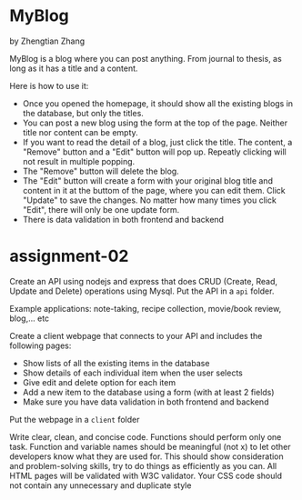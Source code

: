 # MyBlog

by Zhengtian Zhang

MyBlog is a blog where you can post anything. From journal to thesis, as long as it has a title and a content.

Here is how to use it:
- Once you opened the homepage, it should show all the existing blogs in the database, but only the titles.
- You can post a new blog using the form at the top of the page. Neither title nor content can be empty.
- If you want to read the detail of a blog, just click the title. The content, a "Remove" button and a "Edit" button will pop up. Repeatly clicking will not result in multiple popping.
- The "Remove" button will delete the blog.
- The "Edit" button will create a form with your original blog title and content in it at the buttom of the page, where you can edit them. Click "Update" to save the changes. No matter how many times you click "Edit", there will only be one update form.
- There is data validation in both frontend and backend

# assignment-02

Create an API using nodejs and express that does CRUD (Create, Read, Update and Delete) operations using Mysql. Put the API in a `api` folder.

Example applications: note-taking, recipe collection, movie/book review, blog,... etc

Create a client webpage that connects to your API and includes the following pages:
- Show lists of all the existing items in the database
- Show details of each individual item when the user selects
- Give edit and delete option for each item
- Add a new item to the database using a form (with at least 2 fields)
- Make sure you have data validation in both frontend and backend

Put the webpage in a `client` folder

Write clear, clean, and concise code. Functions should perform only one task. Function and variable names should be meaningful (not x) to let other developers know what they are used for. This should show consideration and problem-solving skills, try to do things as efficiently as you can. All HTML pages will be validated with W3C validator. Your CSS code should not contain any unnecessary and duplicate style
